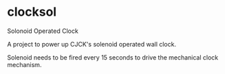 # clocksol
Solonoid Operated Clock

A project to power up CJCK's solenoid operated wall clock.

Solenoid needs to be fired every 15 seconds to drive the mechanical clock mechanism.
